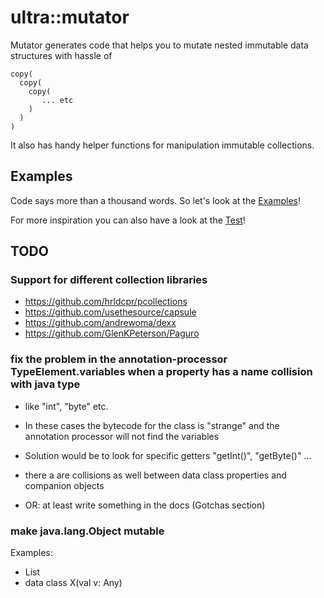 # ultra::mutator

Mutator generates code that helps you to mutate nested immutable data structures with hassle of

```
copy(
  copy(
    copy(
       ... etc
    )
  )
)
```

It also has handy helper functions for manipulation immutable collections.

## Examples

Code says more than a thousand words. So let's look at the [Examples](docs/ultra::docs/index.md)!

For more inspiration you can also have a look at the [Test](src/test/kotlin)!

## TODO

### Support for different collection libraries

- https://github.com/hrldcpr/pcollections
- https://github.com/usethesource/capsule
- https://github.com/andrewoma/dexx
- https://github.com/GlenKPeterson/Paguro

### fix the problem in the annotation-processor TypeElement.variables when a property has a name collision with java type
 
- like "int", "byte"  etc.
- In these cases the bytecode for the class is "strange" and the annotation processor will not find the variables
- Solution would be to look for specific getters "getInt()", "getByte()" ...

- there a are collisions as well between data class properties and companion objects

- OR: at least write something in the docs (Gotchas section)

### make java.lang.Object mutable

Examples:

- List<Any>
- data class X(val v: Any)
